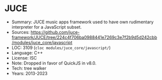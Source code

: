 # JUCE

* Summary:    JUCE music apps framework used to have own rudimentary interpreter for a JavaScript subset.
* Sources:    https://github.com/juce-framework/JUCE/tree/224c4f706ba0988441e7269c3e7f2b9d5d242cbb/modules/juce_core/javascript
* LOC:        3109 (`cloc modules/juce_core/javascript/`)
* Language:   C++
* License:    ISC
* Note:       Dropped in favor of QuickJS in v8.0.
* Tech:       tree walker
* Years:      2013-2023
